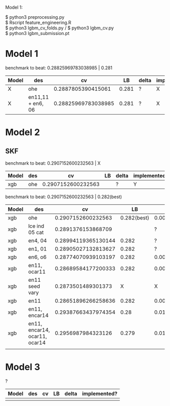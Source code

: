 Model 1: 

$ python3 preprocessing.py 
<br>
$ Rscript feature_engineering.R
<br>
$ python3 lgbm_cv_folds.py / $ python3 lgbm_cv.py 
<br>
$ python3 lgbm_submission.pt
# Model 1 


benchmark to beat: 0.28825969783038985 |  0.281 

Model | des| cv | LB |  delta | implemented? 
--- | --- | --- | --- | --- | ---
 X | ohe  |  0.2887805390415061 |  0.281   |  ? |  X 
 X | en11,11 + en6, 06  |  0.28825969783038985 |  0.281  |  ? |  X 


# Model 2 


## SKF 


benchmark to beat: 0.2907152600232563  | X


Model | des| cv | LB |  delta | implemented? 
--- | --- | --- | --- | --- | ---
xgb | ohe |  0.2907152600232563  |    | ?  | Y



benchmark to beat: 0.2907152600232563  | 0.282(best)

Model | des| cv | LB |  delta | implemented? 
--- | --- | --- | --- | --- | ---
xgb | ohe |  0.2907152600232563  | 0.282(best)   | 0.008  | Y
xgb | lce ind 05 cat |  0.2891376153868709  |    | ?  | X
xgb | en4, 04 |  0.28994119365130144   |  0.282  | ?  | Y
xgb | en1, 01 | 0.28905027132813627   |  0.282  | ?  |  Y
xgb | en6, o6 | 0.28774070939103197  | 0.282   |  0.005 |  Y
xgb | en11, ocar11 | 0.28689584177200333  |  0.282  | 0.004895841772  |  Y
xgb | en11 seed vary | 0.2873501489301373   |  X  | X  |  X
xgb | en11 | 0.28651896266258636   | 0.282   | 0.0045189626625  |  X
xgb | en11, encar14  | 0.29387663437974354  | 0.28   | 0.0138766343797  |  X
xgb | en11, encar14, ocar11, ocar14  | 0.2956987984323126  | 0.279   | 0.0166987984323126  |  X
 |  |   |    |   |  


# Model 3 

?


Model | des| cv | LB |  delta | implemented? 
--- | --- | --- | --- | --- | ---
 |  |   |    |   |  
